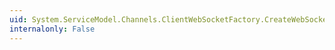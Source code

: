 ```yaml
---
uid: System.ServiceModel.Channels.ClientWebSocketFactory.CreateWebSocket(System.IO.Stream,System.ServiceModel.Channels.WebSocketTransportSettings)
internalonly: False
---
```

